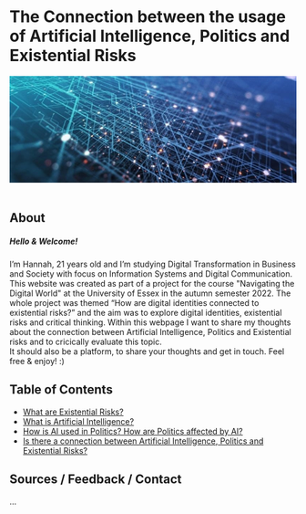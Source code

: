 # The Connection between the usage of Artificial Intelligence, Politics and Existential Risks
![AI](assets/img/artificialintelligence.jpg)<br><br>

## About
##### Hello & Welcome!
I’m Hannah, 21 years old and I’m studying Digital Transformation in Business and Society with focus on Information Systems and Digital Communication.<br>
This website was created as part of a project for the course "Navigating the Digital World" at the University of Essex in the autumn semester 2022. The whole project was themed “How are digital identities connected to existential risks?” and the aim was to explore digital identities, existential risks and critical thinking. Within this webpage I want to share my thoughts about the connection between Artificial Intelligence, Politics and Existential risks and to cricically evaluate this topic.<br>
It should also be a platform, to share your thoughts and get in touch. Feel free & enjoy! :)

## Table of Contents
- [What are Existential Risks?](/pages/existential_risks.md)
- [What is Artificial Intelligence?](pages/definition_usage.md)  
- [How is AI used in Politics? How are Politics affected by AI?](/pages/ai_and_politics.md)
- [Is there a connection between Artificial Intelligence, Politics and Existential Risks?](/pages/connection.md)

## Sources / Feedback / Contact
...<br>

